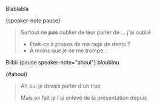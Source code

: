 Blablabla

{speaker-note pause}
> Surtout ne **pas** oublier de leur parler de ... j'ai oublié
>
> - Était-ce à propos de ma rage de dents ?
> - À moins que je ne me trompe...

Blibli {pause speaker-note="ahoui"} bloublou

{#ahoui}
> Ah oui je devais parler d'un truc
>
> Mais en fait je l'ai enlevé de la présentation depuis
